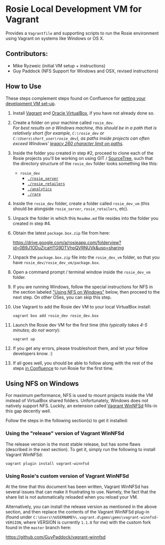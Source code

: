 # Rosie Local Development VM for Vagrant
Provides a `Vagrantfile` and supporting scripts to run the Rosie environment
using Vagrant on systems like Windows or OS X.

## Contributors:
  - Mike Ryzweic (initial VM setup + instructions)
  - Guy Paddock (NFS Support for Windows and OSX, revised instructions)

## How to Use
These steps complement steps found on Confluence for [getting your development 
VM set-up](https://confluence.rosieapp.com/display/DEV/Rosie+Development+VM).

1. Install [Vagrant](https://www.vagrantup.com/downloads.html) and
  [Oracle VirtualBox](https://www.virtualbox.org/wiki/Downloads), if you have
  not already done so.

2. Create a folder on your machine called `rosie_dev`.  
   _For best results on a Windows machine, this should be in a path that is
   relatively short (for example, `C:\rosie_dev` or
   `C:\Users\short_user\rosie_dev`), as paths inside projects can often exceed
   Windows' [legacy 260 character limit on paths](https://msdn.microsoft.com/en-us/library/windows/desktop/aa365247\(v=vs.85\).aspx)._

3. Inside the folder you created in step #2, proceed to clone each of the Rosie
   projects you'll be working on using GIT /
   [SourceTree](https://www.sourcetreeapp.com/), such that the directory
   structure of the `rosie_dev` folder looks something like this:
   
   - `rosie_dev`
     - [`./rosie_server`](https://github.com/RosieApp/rosie_server)
     - [`./rosie_retailers`](https://github.com/RosieApp/rosie_retailers)
     - [`./analytics`](https://github.com/RosieApp/analytics)
     - [`./rare`](https://github.com/RosieApp/rare)
   
4. Inside the `rosie_dev` folder, create a folder called `rosie_dev_vm` (this should be alongside `rosie_server`, `rosie_retailers`, etc).

5. Unpack the folder in which this `Readme.md` file resides into the folder you
   created in step #4.

6. Obtain the latest `package.box.zip` file from here:

   https://drive.google.com/a/rosieapp.com/folderview?id=0B9J1ODuZicaHTG9DTVhpQVRNUVk&usp=sharing

7. Unpack the `package.box.zip` file into the `rosie_dev_vm` folder, so that
   you have `rosie_dev/rosie_dev_vm/package.box`.

8. Open a command prompt / terminal window inside the `rosie_dev_vm` folder.

9. If you are running Windows, follow the special instructions for NFS in the
   section labeled ["Using NFS on Windows"](#Using_NFS_on_Windows_30) below,
   then proceed to the next step. On other OSes, you can skip this step.

10. Use Vagrant to add the Rosie dev VM to your local VirtualBox install:

        vagrant box add rosie_dev rosie_dev.box

11. Launch the Rosie dev VM for the first time (_this typically takes 4-5
    minutes; do not worry_):

        vagrant up
        
12. If you get any errors, please troubleshoot them, and let your fellow
    developers know. :)

13. If all goes well, you should be able to follow along with the rest of the
    steps [in Confluence](https://confluence.rosieapp.com/display/DEV/Rosie+Development+VM) to run Rosie for the first time.

## Using NFS on Windows
For maximum performance, NFS is used to mount projects inside the VM instead of
VirtualBox shared folders. Unfortunately, Windows does not natively support
NFS. Luckily, an extension called
[Vagrant WinNFSd](https://github.com/winnfsd/vagrant-winnfsd) fills-in this gap
decently well.

Follow the steps in the following section(s) to get it installed:

### Using the "release" version of Vagrant WinNFSd
The release version is the most stable release, but has some flaws (described
in the next section). To get it, simply run the following to install Vagrant
WinNFSd:

    vagrant plugin install vagrant-winnfsd
    
### Using Rosie's custom version of Vagrant WinNFSd
At the time that this document has been written, Vagrant WinNFSd has several
issues that can make it frustrating to use. Namely, the fact that the share
list is not automatically reloaded when you reload your VM.

Alternatively, you can install the release version as mentioned in the above
section, and then replace the contents of the Vagrant WinNFSd plug-in (found
under `C:\Users\%USERNAME%\.vagrant.d\gems\gems\vagrant-winnfsd-VERSION`, where
VERSION is currently `1.1.0` for me) with the custom fork found in the `master`
branch here:

https://github.com/GuyPaddock/vagrant-winnfsd
